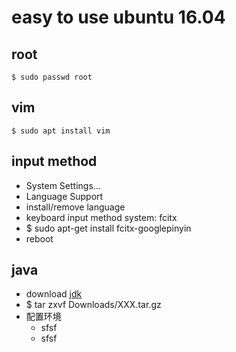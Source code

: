 # easy to use ubuntu 16.04
## root
```
$ sudo passwd root
```
## vim
```
$ sudo apt install vim
```
## input method
* System Settings...
* Language Support
* install/remove language
* keyboard input method system: fcitx
* $ sudo apt-get install fcitx-googlepinyin
* reboot

## java
* download [jdk](http://www.oracle.com/technetwork/java/javase/downloads/index.html)
* $ tar zxvf Downloads/XXX.tar.gz
* 配置环境
  * sfsf
  * sfsf

